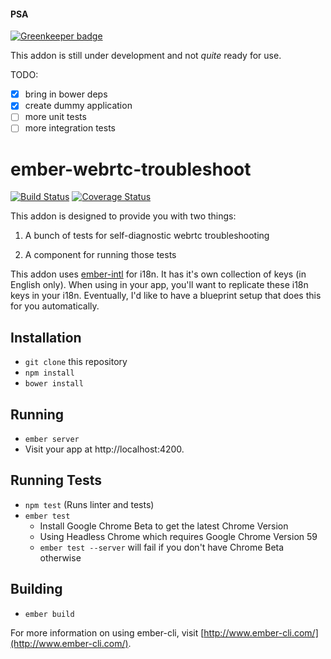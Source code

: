 #### PSA

[![Greenkeeper badge](https://badges.greenkeeper.io/MyPureCloud/ember-webrtc-troubleshoot.svg)](https://greenkeeper.io/)

This addon is still under development and not *quite* ready for use.

TODO:
* [x] bring in bower deps
* [x] create dummy application
* [ ] more unit tests
* [ ] more integration tests

# ember-webrtc-troubleshoot

[![Build Status](https://travis-ci.org/MyPureCloud/ember-webrtc-troubleshoot.svg?branch=master)](https://travis-ci.org/MyPureCloud/ember-webrtc-troubleshoot)
[![Coverage Status](https://coveralls.io/repos/github/MyPureCloud/ember-webrtc-troubleshoot/badge.svg?branch=master)](https://coveralls.io/github/MyPureCloud/ember-webrtc-troubleshoot)

This addon is designed to provide you with two things:

1. A bunch of tests for self-diagnostic webrtc troubleshooting

2. A component for running those tests

This addon uses [ember-intl](https://github.com/yahoo/ember-intl) for i18n. It has it's own collection of keys (in English only). When using in your app, you'll want to replicate these i18n keys in your i18n. Eventually, I'd like to have a blueprint setup that does this for you automatically.

## Installation

* `git clone` this repository
* `npm install`
* `bower install`

## Running

* `ember server`
* Visit your app at http://localhost:4200.

## Running Tests

* `npm test` (Runs linter and tests)
* `ember test`
  * Install Google Chrome Beta to get the latest Chrome Version
  * Using Headless Chrome which requires Google Chrome Version 59
  * `ember test --server` will fail if you don't have Chrome Beta otherwise

## Building

* `ember build`

For more information on using ember-cli, visit [http://www.ember-cli.com/](http://www.ember-cli.com/).
